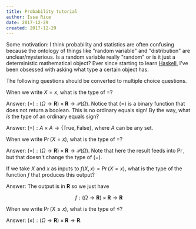 ```yaml
---
title: Probability tutorial
author: Issa Rice
date: 2017-12-29
created: 2017-12-29
---
```


Some motivation: I think probability and statistics are often confusing because the ontology of things like "random variable" and "distribution" are unclear/mysterious. Is a random variable really "random" or is it just a deterministic mathematical object? Ever since starting to learn [Haskell](my-haskell-learning), I've been obsessed with asking what type a certain object has.

The following questions should be converted to multiple choice questions.

When we write $X = x$, what is the type of $=$?

Answer: $(=) : (\Omega \to \mathbf R) \times \mathbf R \to \mathcal P (\Omega)$. Notice that $(=)$ is a binary function that does not return a boolean. This is no ordinary equals sign! By the way, what *is* the type of an ordinary equals sign?

Answer: $(=): A \times A \to \{\text{True}, \text{False}\}$, where $A$ can be any set.

When we write $\Pr (X = x)$, what is the type of $=$?

Answer: $(=) : (\Omega \to \mathbf R) \times \mathbf R \to \mathcal P(\Omega)$. Note that here the result feeds into $\Pr$, but that doesn't change the type of $(=)$.

If we take $X$ and $x$ as inputs to $f(X,x) = \Pr(X=x)$, what is the type of the function $f$ that produces this output?

Answer: The output is in $\mathbf R$ so we just have

$$f : (\Omega\to\mathbf R) \times \mathbf R \to \mathbf R$$

When we write $\Pr (X \leq x)$, what is the type of $\leq$?

Answer: $(\leq) : (\Omega \to \mathbf R) \times \mathbf{R} \to \mathbf R$.
